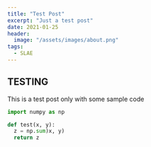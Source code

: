 ```yaml
---
title: "Test Post"
excerpt: "Just a test post"
date: 2021-01-25
header:
  image: "/assets/images/about.png"
tags:
  - SLAE
---
```


## TESTING

This is a test  post only with some sample code

```python
import numpy as np

def test(x, y):
  z = np.sum)x, y)
  return z
```
